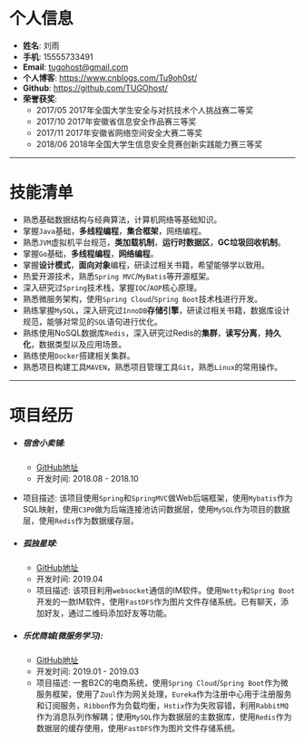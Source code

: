 # 个人信息
 - **姓名**: 刘雨
 - **手机**: 15555733491
 - **Email**: tugohost@gmail.com
 - **个人博客**: https://www.cnblogs.com/Tu9oh0st/
 - **Github**: https://github.com/TUGOhost/
 - **荣誉获奖**: 
   - 2017/05 2017年全国大学生安全与对抗技术个人挑战赛二等奖
   - 2017/10 2017年安徽省信息安全作品赛三等奖
   - 2017/11 2017年安徽省网络空间安全大赛二等奖
   - 2018/06 2018年全国大学生信息安全竞赛创新实践能力赛三等奖  
---
# 技能清单

- 熟悉基础数据结构与经典算法，计算机网络等基础知识。
- 掌握`Java`基础，**多线程编程**，**集合框架**，网络编程。
- 熟悉`JVM`虚拟机平台规范，**类加载机制**，**运行时数据区**，**GC垃圾回收机制**。
- 掌握`Go`基础，**多线程编程**，**网络编程**。
- 掌握**设计模式**，**面向对象**编程，研读过相关书籍，希望能够学以致用。
- 热爱开源技术，熟悉`Spring MVC`/`MyBatis`等开源框架。
- 深入研究过`Spring`技术栈，掌握`IOC`/`AOP`核心原理。
- 熟悉微服务架构，使用`Spring Cloud`/`Spring Boot`技术栈进行开发。
- 熟练掌握`MySQL`，深入研究过`InnoDB`**存储引擎**，研读过相关书籍，数据库设计规范，能够对常见的`SQL`语句进行优化。
- 熟练使用NoSQL数据库`Redis`，深入研究过Redis的**集群**，**读写分离**，**持久化**，数据类型以及应用场景。
- 熟练使用`Docker`搭建相关集群。
- 熟悉项目构建工具`MAVEN`，熟悉项目管理工具`Git`，熟悉`Linux`的常用操作。
---
# 项目经历

 - ##### 宿舍小卖铺:
   - [GitHub地址](https://github.com/TUGOhost/DormitorySho)
   - 开发时间: 2018.08 - 2018.10
- 项目描述: 该项目使用`Spring`和`SpringMVC`做Web后端框架，使用`Mybatis`作为SQL映射，使用`C3P0`做为后端连接池访问数据层，使用`MySQL`作为项目的数据层，使用`Redis`作为数据缓存层。
  
- ##### 孤独星球:

  - [GitHub地址](https://github.com/TUGOhost/LonelyPlanet)
  - 开发时间: 2019.04
  - 项目描述: 该项目利用`websocket`通信的IM软件。使用`Netty`和`Spring Boot`开发的一款IM软件，使用`FastDFS`作为图片文件存储系统。已有聊天，添加好友，通过二维码添加好友等功能。

- ##### 乐优商城(微服务学习):
  - [GitHub地址](https://github.com/TUGOhost/leyou)
  - 开发时间: 2019.01 - 2019.03
  - 项目描述: 一套B2C的电商系统，使用`Spring Cloud`/`Spring Boot`作为微服务框架，使用了`Zuul`作为网关处理，`Eureka`作为注册中心用于注册服务和订阅服务，`Ribbon`作为负载均衡，`Hstix`作为失败容错，利用`RabbitMQ`作为消息队列作解耦；使用`MySQL`作为数据层的主数据库，使用`Redis`作为数据层的缓存使用，使用`FastDFS`作为图片文件存储系统。
